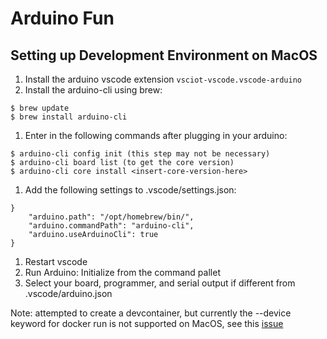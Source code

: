 # Arduino Fun
## Setting up Development Environment on MacOS
1. Install the arduino vscode extension `vsciot-vscode.vscode-arduino`
1. Install the arduino-cli using brew:
```
$ brew update
$ brew install arduino-cli
```
1. Enter in the following commands after plugging in your arduino:
```
$ arduino-cli config init (this step may not be necessary)
$ arduino-cli board list (to get the core version)
$ arduino-cli core install <insert-core-version-here>
```
1. Add the following settings to .vscode/settings.json:
```
}
    "arduino.path": "/opt/homebrew/bin/",
    "arduino.commandPath": "arduino-cli",
    "arduino.useArduinoCli": true
}
```
1. Restart vscode
1. Run Arduino: Initialize from the command pallet
1. Select your board, programmer, and serial output if different from .vscode/arduino.json

Note: attempted to create a devcontainer, but currently the --device keyword for docker run is not supported on MacOS, see this [issue](https://github.com/docker/for-mac/issues/900)
